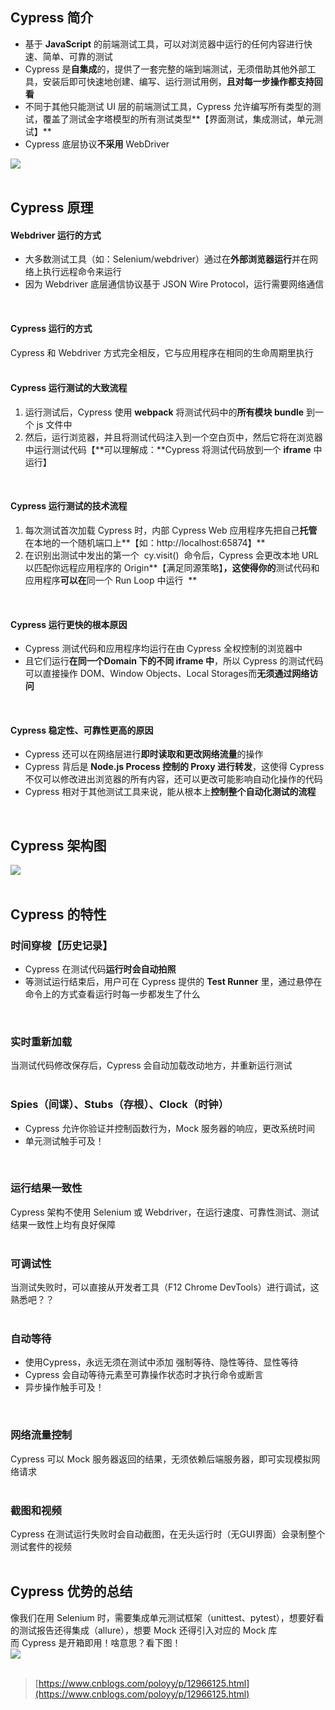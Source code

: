 
## Cypress 简介
- 基于 **JavaScript** 的前端测试工具，可以对浏览器中运行的任何内容进行快速、简单、可靠的测试
- Cypress 是**自集成**的，提供了一套完整的端到端测试，无须借助其他外部工具，安装后即可快速地创建、编写、运行测试用例，**且对每一步操作都支持回看**
- 不同于其他只能测试 UI 层的前端测试工具，Cypress 允许编写所有类型的测试，覆盖了测试金字塔模型的所有测试类型**【界面测试，集成测试，单元测试】**
- Cypress 底层协议**不采用** WebDriver

![](https://img2020.cnblogs.com/blog/1896874/202005/1896874-20200526133558556-1578884405.jpg)  
 

## Cypress 原理

#### Webdriver 运行的方式

- 大多数测试工具（如：Selenium/webdriver）通过在**外部浏览器运行**并在网络上执行远程命令来运行
- 因为 Webdriver 底层通信协议基于 JSON Wire Protocol，运行需要网络通信

 

#### Cypress 运行的方式
Cypress 和 Webdriver 方式完全相反，它与应用程序在相同的生命周期里执行  
 

#### Cypress 运行测试的大致流程

1. 运行测试后，Cypress 使用 **webpack** 将测试代码中的**所有模块 bundle** 到一个 js 文件中
1. 然后，运行浏览器，并且将测试代码注入到一个空白页中，然后它将在浏览器中运行测试代码【**可以理解成：**Cypress 将测试代码放到一个 **iframe** 中运行】

 

#### Cypress 运行测试的技术流程

1. 每次测试首次加载 Cypress 时，内部 Cypress Web 应用程序先把自己**托管**在本地的一个随机端口上**【如：http://localhost:65874】**
1. 在识别出测试中发出的第一个  cy.visit()  命令后，Cypress 会更改本地 URL 以匹配你远程应用程序的 Origin**【满足同源策略】**，这使得你的**测试代码和应用程序**可以在**同一个 Run Loop 中运行  **

 

#### Cypress 运行更快的根本原因

- Cypress 测试代码和应用程序均运行在由 Cypress 全权控制的浏览器中
- 且它们运行**在同一个Domain 下的不同 iframe 中**，所以 Cypress 的测试代码可以直接操作 DOM、Window Objects、Local Storages而**无须通过网络访问**

 

#### Cypress 稳定性、可靠性更高的原因

- Cypress 还可以在网络层进行**即时读取和更改网络流量**的操作
- Cypress 背后是 **Node.js Process 控制的 Proxy 进行转发**，这使得 Cypress 不仅可以修改进出浏览器的所有内容，还可以更改可能影响自动化操作的代码
- Cypress 相对于其他测试工具来说，能从根本上**控制整个自动化测试的流程**

 

## Cypress 架构图
![](https://img2020.cnblogs.com/blog/1896874/202005/1896874-20200526144722327-571556348.png)  
 

## Cypress 的特性

### 时间穿梭【历史记录】

- Cypress 在测试代码**运行时会自动拍照**
- 等测试运行结束后，用户可在 Cypress 提供的 **Test Runner** 里，通过悬停在命令上的方式查看运行时每一步都发生了什么

 

### 实时重新加载
当测试代码修改保存后，Cypress 会自动加载改动地方，并重新运行测试  
 

### Spies（间谍）、Stubs（存根）、Clock（时钟）

- Cypress 允许你验证并控制函数行为，Mock 服务器的响应，更改系统时间
- 单元测试触手可及！

 

### 运行结果一致性
Cypress 架构不使用 Selenium 或 Webdriver，在运行速度、可靠性测试、测试结果一致性上均有良好保障  
 

### 可调试性
当测试失败时，可以直接从开发者工具（F12 Chrome DevTools）进行调试，这熟悉吧？？  
 

### 自动等待

- 使用Cypress，永远无须在测试中添加 强制等待、隐性等待、显性等待
- Cypress 会自动等待元素至可靠操作状态时才执行命令或断言
- 异步操作触手可及！

 

### 网络流量控制
Cypress 可以 Mock 服务器返回的结果，无须依赖后端服务器，即可实现模拟网络请求  
 

### 截图和视频
Cypress 在测试运行失败时会自动截图，在无头运行时（无GUI界面）会录制整个测试套件的视频  
 

## Cypress 优势的总结
像我们在用 Selenium 时，需要集成单元测试框架（unittest、pytest），想要好看的测试报告还得集成（allure），想要 Mock 还得引入对应的 Mock 库  
而 Cypress 是开箱即用！啥意思？看下图！  
![](https://img2020.cnblogs.com/blog/1896874/202005/1896874-20200526155620721-2112939345.png)  
 
> [https://www.cnblogs.com/poloyy/p/12966125.html](https://www.cnblogs.com/poloyy/p/12966125.html)

